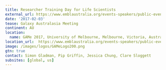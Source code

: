 ```yaml
---
title: Researcher Training Day for Life Scientists
external_url: https://www.emblaustralia.org/events-speakers/public-events/game-2017-galaxy-australasia-meeting
date: '2017-02-03'
tease: Galaxy Australasia Meeting
continent: AU
location:
  name: GAMe 2017, University of Melbourne, Melbourne, Victoria, Australia
location_url:  https://www.emblaustralia.org/events-speakers/public-events/game-2017-galaxy-australasia-meeting
image: /images/logos/GAMeLogo200.png
gtn: true
contact: Simon Gladman, Pip Griffin, Jessica Chung, Clare Sloggett
subsites: [global, us]
---
```

